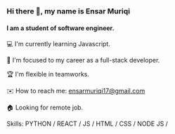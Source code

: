 ### Hi there 👋, my name is Ensar Muriqi
#### I am a student of software engineer.
💻 I'm currently learning Javascript.

🚀 I'm focused to my career as a full-stack developer.

🏆 I'm flexible in teamworks.

✉️ How to reach me: ensarmuriqi17@gmail.com

🏠 Looking for remote job.

Skills: PYTHON / REACT / JS / HTML / CSS / NODE JS /





